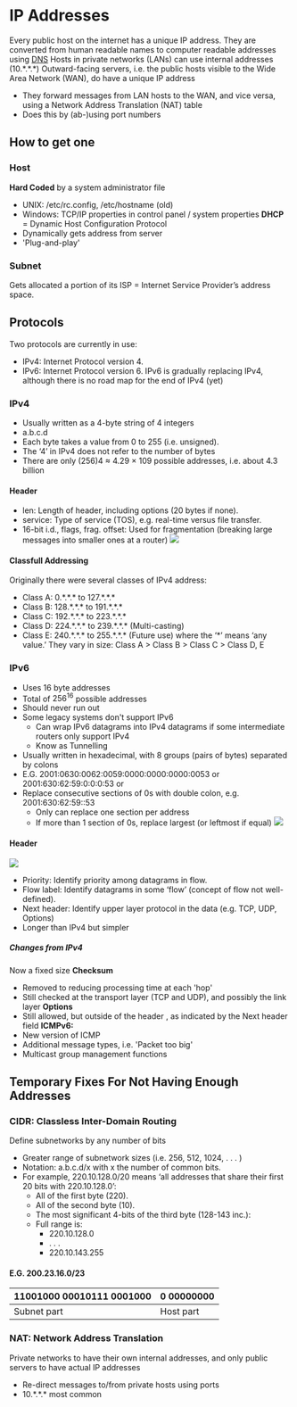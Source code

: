 # IP Addresses
Every public host on the internet has a unique IP address.
They are converted from human readable names to computer readable addresses using [DNS](DNS.md)
Hosts in private networks (LANs) can use internal addresses (10.\*.\*.\*)
Outward-facing servers, i.e. the public hosts visible to the Wide Area Network (WAN), do have a unique IP address
- They forward messages from LAN hosts to the WAN, and vice versa, using a Network Address Translation (NAT) table
- Does this by (ab-)using port numbers
## How to get one
### Host
**Hard Coded** by a system administrator file
- UNIX: /etc/rc.config, /etc/hostname (old)
- Windows: TCP/IP properties in control panel / system properties
**DHCP** = Dynamic Host Configuration Protocol
- Dynamically gets address from server
- 'Plug-and-play'
### Subnet
Gets allocated a portion of its ISP = Internet Service Provider’s address space.
## Protocols
Two protocols are currently in use:
- IPv4: Internet Protocol version 4.
- IPv6: Internet Protocol version 6.
IPv6 is gradually replacing IPv4, although there is no road map for the end of IPv4 (yet)
### IPv4
- Usually written as a 4-byte string of 4 integers
- a.b.c.d
- Each byte takes a value from 0 to 255 (i.e. unsigned).
- The ‘4’ in IPv4 does not refer to the number of bytes
- There are only (256)4 ≈ 4.29 × 109 possible addresses, i.e. about 4.3 billion
#### Header
- len: Length of header, including options (20 bytes if none).  
- service: Type of service (TOS), e.g. real-time versus file transfer.  
- 16-bit i.d., flags, frag. offset: Used for fragmentation (breaking large messages into smaller ones at a router)
![](IPv4-header.png)
#### Classfull Addressing
Originally there were several classes of IPv4 address:
- Class A: 0.\*.\*.\* to 127.\*.\*.\*
- Class B: 128.\*.\*.\* to 191.\*.\*.\*
- Class C: 192.\*.\*.\* to 223.\*.\*.\*
- Class D: 224.\*.\*.\* to 239.\*.\*.\*  (Multi-casting)
- Class E: 240.\*.\*.\* to 255.\*.\*.\*   (Future use)
where the ‘\*’ means ‘any value.’
They vary in size: Class A > Class B > Class C > Class D, E
### IPv6
- Uses 16 byte addresses
- Total of $256^{16}$ possible addresses
- Should never run out
- Some legacy systems don't support IPv6
	- Can wrap IPv6 datagrams into IPv4 datagrams if some intermediate routers only support IPv4
	- Know as Tunnelling
- Usually written in hexadecimal, with 8 groups (pairs of bytes) separated by colons
- E.G. 2001:0630:0062:0059:0000:0000:0000:0053 or 2001:630:62:59:0:0:0:53 or
- Replace consecutive sections of 0s with double colon, e.g. 2001:630:62:59::53
	- Only can replace one section per address
	- If more than 1 section of 0s, replace largest (or leftmost if equal)
![](IPv6-parts.png)
#### Header
![](IPv6-header.png)
- Priority: Identify priority among datagrams in flow.  
- Flow label: Identify datagrams in some ‘flow’ (concept of flow not well-defined).  
- Next header: Identify upper layer protocol in the data (e.g. TCP, UDP, Options)
- Longer than IPv4 but simpler
##### Changes from IPv4
Now a fixed size
**Checksum**
- Removed to reducing processing time at each 'hop'
- Still checked at the transport layer (TCP and UDP), and possibly the link layer
**Options**
- Still allowed, but outside of the header , as indicated by the Next header field
**ICMPv6:**
- New version of ICMP
- Additional message types, i.e. 'Packet too big'
- Multicast group management functions
## Temporary Fixes For Not Having Enough Addresses
### CIDR: Classless Inter-Domain Routing
Define subnetworks by any number of bits  
- Greater range of subnetwork sizes (i.e. 256, 512, 1024, . . . )  
- Notation: a.b.c.d/x with x the number of common bits.  
- For example, 220.10.128.0/20 means ‘all addresses that share their first 20 bits with 220.10.128.0’:  
	- All of the first byte (220).  
	- All of the second byte (10).  
	- The most significant 4-bits of the third byte (128-143 inc.):  
	- Full range is:  
		- 220.10.128.0  
		- . . .  
		- 220.10.143.255  
#### E.G. 200.23.16.0/23

| 11001000     00010111    0001000 | 0    00000000 |
| -------------------------------- | ------------- |
| Subnet part                      | Host part     |

### NAT: Network Address Translation
Private networks to have their own internal addresses, and only public servers to have actual IP addresses
- Re-direct messages to/from private hosts using ports
- 10.\*.\*.\* most common